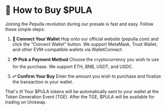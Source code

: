 # 🛒 How to Buy $PULA

Joining the Pepulla revolution during our presale is fast and easy. Follow these simple steps:

1.  **🔗 Connect Your Wallet**
    Hop onto our official website (pepulla.com) and click the "Connect Wallet" button. We support MetaMask, Trust Wallet, and other EVM-compatible wallets via WalletConnect.

2.  **💳 Pick a Payment Method**
    Choose the cryptocurrency you wish to use for the purchase. We support ETH, BNB, USDT, and USDC.

3.  **✅ Confirm Your Buy**
    Enter the amount you wish to purchase and finalize the transaction in your wallet.

That's it! Your $PULA tokens will be automatically sent to your wallet at the Token Generation Event (TGE). After the TGE, $PULA will be available for trading on Uniswap.
